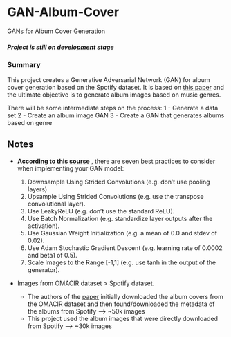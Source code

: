 # GAN-Album-Cover
GANs for Album Cover Generation

#### *Project is still on development stage*

### Summary
This project creates a Generative Adversarial Network (GAN) for album cover generation based on the Spotify dataset. It is based on [this paper](https://ryanmcconville.com/publications/AlbumCoverGenerationFromGenreTags.pdf) and the ultimate objective is to generate album images based on music genres.

There will be some intermediate steps on the process: 1 - Generate a data set 2 - Create an album image GAN 3 - Create a GAN that generates albums based on genre

## Notes

 - **According to this [sourse](https://machinelearningmastery.com/how-to-get-started-with-generative-adversarial-networks-7-day-mini-course/)** , there are seven best practices to consider when implementing your GAN model:

	1.  Downsample Using Strided Convolutions (e.g. don’t use pooling layers)
	2.  Upsample Using Strided Convolutions (e.g. use the transpose convolutional layer).
	3.  Use LeakyReLU (e.g. don’t use the standard ReLU).
	4.  Use Batch Normalization (e.g. standardize layer outputs after the activation).
	5.  Use Gaussian Weight Initialization (e.g. a mean of 0.0 and stdev of 0.02).
	6.  Use Adam Stochastic Gradient Descent (e.g. learning rate of 0.0002 and beta1 of 0.5).
	7.  Scale Images to the Range \[-1,1\] (e.g. use tanh in the output of the generator).

- Images from OMACIR dataset > Spotify dataset.
	- The authors of the [paper](https://ryanmcconville.com/publications/AlbumCoverGenerationFromGenreTags.pdf) initially downloaded the album covers from the OMACIR dataset and then found/downloaded the metadata of the albums from Spotify --> ~50k images
	- This project used the album images that were directly downloaded from Spotify --> ~30k images
	

